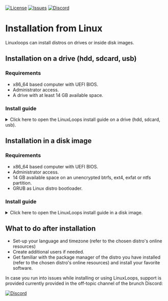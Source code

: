 <div id="top"></div>

<!-- Shields/Logos -->
[![License][license-shield]][license-url]
[![Issues][issues-shield]][issues-url]
[![Discord][discord-shield]][discord-url]

<!-- Installation Guide -->
# Installation from Linux

Linuxloops can install distros on drives or inside disk images.

## Installation on a drive (hdd, sdcard, usb)

### Requirements
- x86_64 based computer with UEFI BIOS.
- Administrator access.
- A drive with at least 14 GB available space.

### Install guide

<details>
  <summary>Click here to open the LinuxLoops install guide  on a drive (hdd, sdcard, usb).</summary>

1. Make sure `btrfs-progs`, `cryptsetup`, `curl`, `dosfstools`, `fdisk`, `tar` and `xz` binaries are installed.
If you intend to use the GUI installer, also make sure `zenity` package is installed.

2. Change the directory to your Downloads folder.

`cd ~/Downloads`

3. Download the linuxloops script:

`curl -O -L https://raw.githubusercontent.com/sebanc/linuxloops/main/linuxloops`
  
4. Launch Linuxloops install

- To use the GUI installer, run:

`sudo bash ./linuxloops`

Follow the installer menu choosing the distro, desktop environment, destination drive...

- Otherwise using the command line:

Linuxloops arguments description:  
"-distro <distribution>": selects the linux distro (mandatory).  
"-env <desktop_environment>": selects the default desktop environment (optional, otherwise gnome is usually selected by default).  
"-dst <path>": destination is the target drive such as "/dev/sdX" (mandatory).  
"-s" <number>: size of the install on drive in GB (optional, if not specified the full disk size is used).  
"-z" <number>: size of the swap (optional) (optional, no swap by default).  
"-b": use btrfs format for the root filesystem (instead of ext4)  
"-e": enable rootfs and swap encryption (optional but highly recommended).  
"-n": automatically install the latest nvidia proprietary driver (optional).  
"-S": automatically apply Microsoft Surface patches from www.github.com/linux-surface (optional, Surface patches are not included by default) (optional).  

As an example `sudo bash ./linuxloops -distro ubuntu -env kde-full -dst /dev/sdX -s 24 -z 4 -e` will install ubuntu with the complete kde environment on the drive /dev/sdX taking 24GB of storage (the remaining space is unallocated) out of which 4GB are dedicated to swap and with an encrypted rootfs/swap.

5. Once install is complete, reboot your computer and choose your drive in the UEFI BIOS boot menu.

6. (Secure Boot enabled) You should see a blue screen, select "Enroll key from disk" -> EFI -> MOK.DER, confirm and reboot your computer.

</details>

## Installation in a disk image

### Requirements
- x86_64 based computer with UEFI BIOS.
- Administrator access.
- 14 GB available space on an unencrypted btrfs, ext4, exfat or ntfs partition.
- GRUB as Linux distro bootloader.

### Install guide

<details>
  <summary>Click here to open the LinuxLoops install guide in a disk image.</summary>

1. Make sure `btrfs-progs`, `cryptsetup`, `curl`, `dosfstools`, `fdisk`, `tar` and `xz` binaries are installed.
If you intend to use the GUI installer, also make sure `zenity` package is installed.

2. Change the directory to your Downloads folder.

`cd ~/Downloads`

3. Download the linuxloops script:

`curl -O -L https://raw.githubusercontent.com/sebanc/linuxloops/main/linuxloops`

4. Create a directory for linuxloops images on an unencrypted partition (in btrfs, ext4, exfat or ntfs format).

As an example `mkdir ~/linuxloops` will create a LinuxLoops directory within the user account path.
  
5. Launch Linuxloops install

- To use the GUI installer, run:

`sudo bash ./linuxloops`

Follow the installer menu choosing the distro, desktop environment, image path... (in this example the image path would be /home/username/linuxloops).

- Otherwise using the command line:

Linuxloops arguments description:  
"-distro <distribution>": selects the linux distro (mandatory).  
"-env <desktop_environment>": selects the default desktop environment (optional, gnome desktop environment is usually selected by default).  
"-dst <path>": destination is the image path such as "~/linuxloops/distro.img" (mandatory).  
"-s" <number>: size of the disk image in GB (optional, 14GB by default).  
"-z" <number>: size of the swap (optional) (optional, no swap by default).  
"-b": use btrfs format for the root filesystem (instead of ext4)  
"-e": enable rootfs and swap encryption (optional but highly recommended).  
"-n": automatically install the latest nvidia proprietary driver (optional).  
"-S": automatically apply Microsoft Surface patches from www.github.com/linux-surface (optional, Surface patches are not included by default) (optional).  

As an example `sudo bash ./linuxloops -distro ubuntu -env kde-full -dst ~/linuxloops/ubuntu.img -s 24 -z 4 -e` will install ubuntu with the complete kde environment a disk image located at path "~/linuxloops/ubuntu.img" of 24GB size out of which 4GB are dedicated to swap and with an encrypted rootfs/swap.

6. Create a the grub configuration needed to boot the image.

`cat /etc/grub.d/40_custom <image_path>.grub.txt | sudo tee /etc/grub.d/99_linuxloops`

According to the previous example:

`cat /etc/grub.d/40_custom ~/linuxloops/ubuntu.img.grub.txt | sudo tee /etc/grub.d/99_linuxloops`

7. Commit the new entries to Grub.

`sudo grub-mkconfig -o /boot/grub/grub.cfg`

8. (Secure Boot enabled) Enroll the Secure Boot DER certificate.

`sudo mokutil --import ~/linuxloops/ubuntu.img.der`

Choose a password, reboot your computer, you should see a blue screen, select "Enroll MOK" and validate with your chosen password.

9. Reboot your computer and start the LinuxLoops grub entry from your distro's grub menu.

</details>

## What to do after installation
- Set-up your language and timezone (refer to the chosen distro's online resources)
- Create additional users if needed.
- Get familiar with the package manager of the distro you have installed (refer to the chosen distro's online resources) and install your favorite software.

In case you run into issues while installing or using LinuxLoops, support is provided currently provided in the off-topic channel of the brunch Discord:

[![Discord][discord-shield]][discord-url]

<!-- Reference Links -->
<!-- Badges -->
[license-shield]: https://img.shields.io/github/license/sebanc/linuxloops?label=License&logo=Github&style=flat-square
[license-url]: ./LICENSE
[issues-shield]: https://img.shields.io/github/issues/sebanc/linuxloops?label=Issues&logo=Github&style=flat-square
[issues-url]: https://github.com/sebanc/linuxloops/issues
[discord-shield]: https://img.shields.io/badge/Discord-Join-7289da?style=flat-square&logo=discord&logoColor=%23FFFFFF
[discord-url]: https://discord.gg/x2EgK2M

